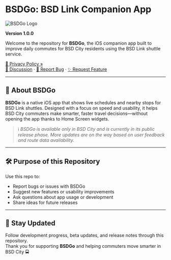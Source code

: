 # BSDGo: BSD Link Companion App

![BSDGo Logo](https://yourdomain.com/logo.png)

**Version 1.0.0**

Welcome to the repository for **BSDGo**, the iOS companion app built to improve daily commutes for BSD City residents using the BSD Link shuttle service.

[📜 Privacy Policy »](https://yourdomain.com/privacy)  
[💬 Discussion](https://github.com/youruser/bsdgo/discussions) · [🐛 Report Bug](https://github.com/Lunardy2509/BSDGo/issues/new?assignees=&labels=bug&template=bug_report.md&title=%5BBug%5D) · [✨ Request Feature](https://github.com/youruser/bsdgo/issues/new?template=feature_request.md)

---

## 📍 About BSDGo

**BSDGo** is a native iOS app that shows live schedules and nearby stops for BSD Link shuttles. Designed with a focus on speed and usability, it helps BSD City commuters make smarter, faster travel decisions—without opening the app thanks to Home Screen widgets.

> ℹ️ *BSDGo is available only in BSD City and is currently in its public release phase. More updates are on the way based on user feedback and route data availability.*

---

## 🛠 Purpose of this Repository

Use this repo to:

- Report bugs or issues with BSDGo
- Suggest new features or usability improvements
- Ask questions about app usage or development
- Share ideas for future releases

---

## 🔔 Stay Updated

Follow development progress, beta updates, and release notes through this repository.  
Thank you for supporting **BSDGo** and helping commuters move smarter in BSD City 🚍
